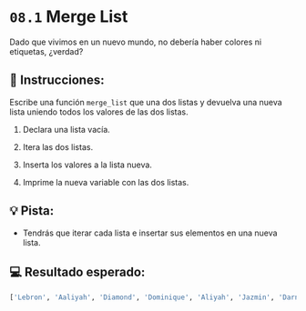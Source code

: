 # `08.1` Merge List

Dado que vivimos en un nuevo mundo, no debería haber colores ni etiquetas, ¿verdad?

## 📝 Instrucciones:

Escribe una función `merge_list` que una dos listas y devuelva una nueva lista uniendo todos los valores de las dos listas.

 1. Declara una lista vacía.

 2. Itera las dos listas.

 3. Inserta los valores a la lista nueva.

 4. Imprime la nueva variable con las dos listas.

## 💡 Pista:

- Tendrás que iterar cada lista e insertar sus elementos en una nueva lista.

## 💻 Resultado esperado:

```py
['Lebron', 'Aaliyah', 'Diamond', 'Dominique', 'Aliyah', 'Jazmin', 'Darnell', 'Lucas', 'Jake', 'Scott', 'Amy', 'Molly', 'Hannah', 'Lucas']
```


